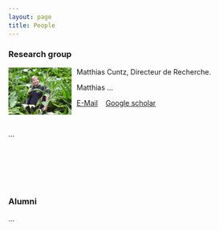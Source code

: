 ```yaml
---
layout: page
title: People
---
```


### Research group

<img style="padding: 0px 10px 0px 0px; width: 25%; height: 50%; float: left;" align="middle" src="images/Matthias_Cuntz-LaReunion_Callas.jpg"/>

Matthias Cuntz, Directeur de Recherche.

Matthias ... 

<a href="mailto:matthias.cuntz@inrae.fr">E-Mail</a>&nbsp;&nbsp;&nbsp;
<a href="https://scholar.google.com.ph/citations?user=s93VuhMAAAAJ">Google scholar</a>

<p>&nbsp;</p>

...

<p>&nbsp;</p>
<p>&nbsp;</p>
<p>&nbsp;</p>


### Alumni

...

